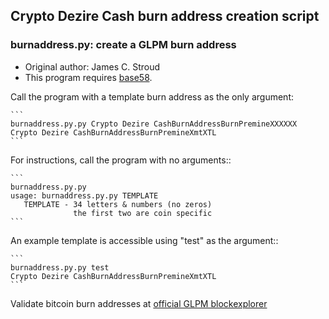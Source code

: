 ## Crypto Dezire Cash burn address creation script

### burnaddress.py: create a GLPM burn address

  - Original author: James C. Stroud
  - This program requires [base58](https://pypi.python.org/pypi/base58/0.2.1).

Call the program with a template burn address as the only argument:

    ```
    burnaddress.py.py Crypto Dezire CashBurnAddressBurnPremineXXXXXX
    Crypto Dezire CashBurnAddressBurnPremineXmtXTL
    ```

For instructions, call the program with no arguments::

    ```
    burnaddress.py.py
    usage: burnaddress.py.py TEMPLATE
       TEMPLATE - 34 letters & numbers (no zeros)
                  the first two are coin specific
    ```

An example template is accessible using "test" as the argument::

    ```
    burnaddress.py.py test
    Crypto Dezire CashBurnAddressBurnPremineXmtXTL
    ```

Validate bitcoin burn addresses at [official GLPM blockexplorer](https://explorer.GLPM.com/address/)

